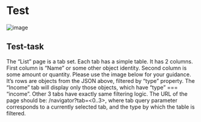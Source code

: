 # Test
![image](https://user-images.githubusercontent.com/111681330/190913769-9bcce10d-b719-402c-9fef-6366e9b61973.png)

## Test-task
The “List” page is a tab set. Each tab has a simple table. It has 2 columns. First column is “Name” or some other object identity. Second column is some amount or quantity. Please use the image below for your guidance. It’s rows are objects from the JSON above, filtered by “type” property. The “Income” tab will display only those objects, which have “type” === “income”. Other 3 tabs have exactly same filtering logic.
The URL of the page should be: /navigator?tab=<0..3>, where tab query parameter corresponds to a currently selected tab, and the type by which the table is filtered.

